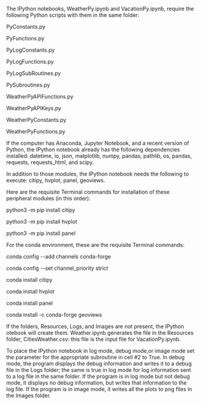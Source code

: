 The IPython notebooks, WeatherPy.ipynb and VacationPy.ipynb, require the following 
Python scripts with them in the same folder:

PyConstants.py

PyFunctions.py

PyLogConstants.py

PyLogFunctions.py

PyLogSubRoutines.py

PySubroutines.py

WeatherPyAPIFunctions.py

WeatherPyAPIKeys.py

WeatherPyConstants.py

WeatherPyFunctions.py

If the computer has Anaconda, Jupyter Notebook, and a recent version of Python, the 
IPython notebook already has the following dependencies installed: datetime, io, json, 
matplotlib, numpy, pandas, pathlib, os, pandas, requests, requests_html, and scipy.

In addition to those modules, the IPython notebook needs the following to execute: 
citipy, hvplot, panel, geoviews.

Here are the requisite Terminal commands for installation of these peripheral modules
(in this order):

python3 -m pip install citipy

python3 -m pip install hvplot

python3 -m pip install panel

For the conda environment, these are the requisite Terminal commands:

conda config --add channels conda-forge

conda config --set channel_priority strict


conda install citipy

conda install hvplot

conda install panel

conda install -c conda-forge geoviews

If the folders, Resources, Logs, and Images are not present, the IPython otebook will 
create them.  Weather.ipynb generates the file in the Resources folder, CitiesWeather.csv: 
this file is the input file for VacationPy.ipynb.

To place the IPython notebook in log mode, debug mode,or image mode set the parameter for
the appropriate subroutine in cell #2 to True.  In debug mode, the program displays the 
debug information and writes it to a debug file in the Logs folder; the same is true in 
log mode for log information sent to a log file in the same folder.  If the program is in 
log mode but not debug mode, it displays no debug information, but writes that information 
to the log file. If the program is in image mode, it writes all the plots to png files in 
the Images folder.
